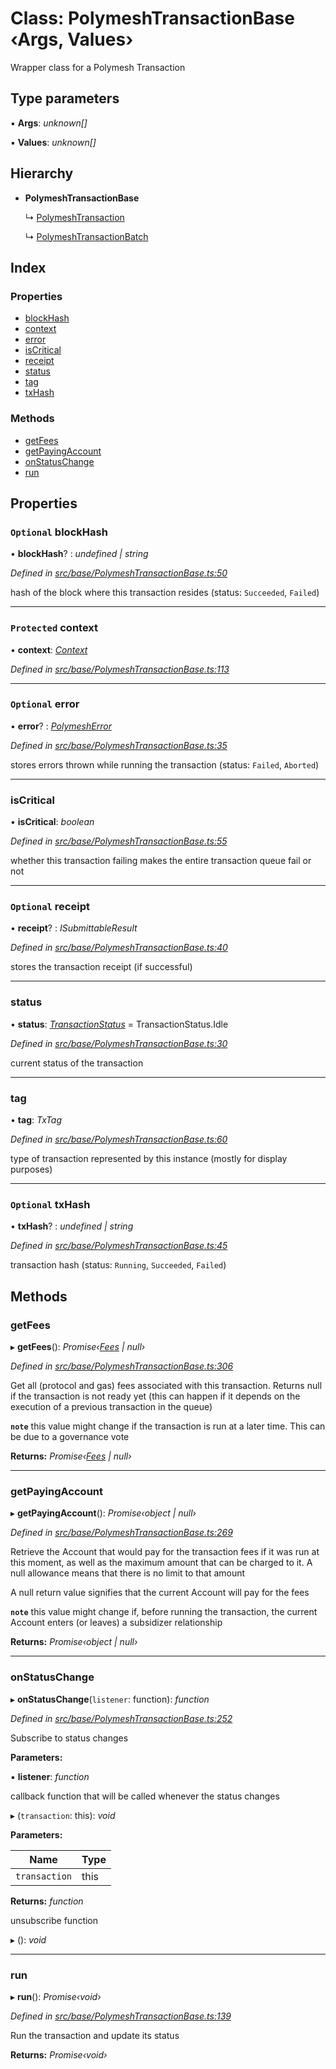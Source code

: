 # Class: PolymeshTransactionBase ‹**Args, Values**›

Wrapper class for a Polymesh Transaction

## Type parameters

▪ **Args**: *unknown[]*

▪ **Values**: *unknown[]*

## Hierarchy

* **PolymeshTransactionBase**

  ↳ [PolymeshTransaction](polymeshtransaction.md)

  ↳ [PolymeshTransactionBatch](polymeshtransactionbatch.md)

## Index

### Properties

* [blockHash](polymeshtransactionbase.md#optional-blockhash)
* [context](polymeshtransactionbase.md#protected-context)
* [error](polymeshtransactionbase.md#optional-error)
* [isCritical](polymeshtransactionbase.md#iscritical)
* [receipt](polymeshtransactionbase.md#optional-receipt)
* [status](polymeshtransactionbase.md#status)
* [tag](polymeshtransactionbase.md#tag)
* [txHash](polymeshtransactionbase.md#optional-txhash)

### Methods

* [getFees](polymeshtransactionbase.md#getfees)
* [getPayingAccount](polymeshtransactionbase.md#getpayingaccount)
* [onStatusChange](polymeshtransactionbase.md#onstatuschange)
* [run](polymeshtransactionbase.md#run)

## Properties

### `Optional` blockHash

• **blockHash**? : *undefined | string*

*Defined in [src/base/PolymeshTransactionBase.ts:50](https://github.com/PolymathNetwork/polymesh-sdk/blob/108d588b/src/base/PolymeshTransactionBase.ts#L50)*

hash of the block where this transaction resides (status: `Succeeded`, `Failed`)

___

### `Protected` context

• **context**: *[Context](context.md)*

*Defined in [src/base/PolymeshTransactionBase.ts:113](https://github.com/PolymathNetwork/polymesh-sdk/blob/108d588b/src/base/PolymeshTransactionBase.ts#L113)*

___

### `Optional` error

• **error**? : *[PolymeshError](polymesherror.md)*

*Defined in [src/base/PolymeshTransactionBase.ts:35](https://github.com/PolymathNetwork/polymesh-sdk/blob/108d588b/src/base/PolymeshTransactionBase.ts#L35)*

stores errors thrown while running the transaction (status: `Failed`, `Aborted`)

___

###  isCritical

• **isCritical**: *boolean*

*Defined in [src/base/PolymeshTransactionBase.ts:55](https://github.com/PolymathNetwork/polymesh-sdk/blob/108d588b/src/base/PolymeshTransactionBase.ts#L55)*

whether this transaction failing makes the entire transaction queue fail or not

___

### `Optional` receipt

• **receipt**? : *ISubmittableResult*

*Defined in [src/base/PolymeshTransactionBase.ts:40](https://github.com/PolymathNetwork/polymesh-sdk/blob/108d588b/src/base/PolymeshTransactionBase.ts#L40)*

stores the transaction receipt (if successful)

___

###  status

• **status**: *[TransactionStatus](../enums/transactionstatus.md)* = TransactionStatus.Idle

*Defined in [src/base/PolymeshTransactionBase.ts:30](https://github.com/PolymathNetwork/polymesh-sdk/blob/108d588b/src/base/PolymeshTransactionBase.ts#L30)*

current status of the transaction

___

###  tag

• **tag**: *TxTag*

*Defined in [src/base/PolymeshTransactionBase.ts:60](https://github.com/PolymathNetwork/polymesh-sdk/blob/108d588b/src/base/PolymeshTransactionBase.ts#L60)*

type of transaction represented by this instance (mostly for display purposes)

___

### `Optional` txHash

• **txHash**? : *undefined | string*

*Defined in [src/base/PolymeshTransactionBase.ts:45](https://github.com/PolymathNetwork/polymesh-sdk/blob/108d588b/src/base/PolymeshTransactionBase.ts#L45)*

transaction hash (status: `Running`, `Succeeded`, `Failed`)

## Methods

###  getFees

▸ **getFees**(): *Promise‹[Fees](../interfaces/fees.md) | null›*

*Defined in [src/base/PolymeshTransactionBase.ts:306](https://github.com/PolymathNetwork/polymesh-sdk/blob/108d588b/src/base/PolymeshTransactionBase.ts#L306)*

Get all (protocol and gas) fees associated with this transaction. Returns null
if the transaction is not ready yet (this can happen if it depends on the execution of a
previous transaction in the queue)

**`note`** this value might change if the transaction is run at a later time. This can be due to a governance vote

**Returns:** *Promise‹[Fees](../interfaces/fees.md) | null›*

___

###  getPayingAccount

▸ **getPayingAccount**(): *Promise‹object | null›*

*Defined in [src/base/PolymeshTransactionBase.ts:269](https://github.com/PolymathNetwork/polymesh-sdk/blob/108d588b/src/base/PolymeshTransactionBase.ts#L269)*

Retrieve the Account that would pay for the transaction fees if it was run at this moment, as well as the maximum amount that can be
  charged to it. A null allowance means that there is no limit to that amount

A null return value signifies that the current Account will pay for the fees

**`note`** this value might change if, before running the transaction, the current Account enters (or leaves)
  a subsidizer relationship

**Returns:** *Promise‹object | null›*

___

###  onStatusChange

▸ **onStatusChange**(`listener`: function): *function*

*Defined in [src/base/PolymeshTransactionBase.ts:252](https://github.com/PolymathNetwork/polymesh-sdk/blob/108d588b/src/base/PolymeshTransactionBase.ts#L252)*

Subscribe to status changes

**Parameters:**

▪ **listener**: *function*

callback function that will be called whenever the status changes

▸ (`transaction`: this): *void*

**Parameters:**

Name | Type |
------ | ------ |
`transaction` | this |

**Returns:** *function*

unsubscribe function

▸ (): *void*

___

###  run

▸ **run**(): *Promise‹void›*

*Defined in [src/base/PolymeshTransactionBase.ts:139](https://github.com/PolymathNetwork/polymesh-sdk/blob/108d588b/src/base/PolymeshTransactionBase.ts#L139)*

Run the transaction and update its status

**Returns:** *Promise‹void›*

